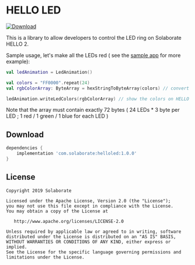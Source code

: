 HELLO LED
============
[ ![Download](https://api.bintray.com/packages/solaborate/maven/com.solaborate.helloled/images/download.svg) ](https://bintray.com/solaborate/maven/com.solaborate.helloled/_latestVersion)

This is a library to allow developers to control the LED ring on Solaborate HELLO 2.

Sample usage, let's make all the LEDs red ( see the [sample app][sample_link] for more example):

```kotlin
val ledAnimation = LedAnimation()

val colors = "FF0000".repeat(24)
val rgbColorArray: ByteArray = hexStringToByteArray(colors) // convert color string to byte array. See sample app.

ledAnimation.writeLedColors(rgbColorArray) // show the colors on HELLO LED ring
```

Note that the array must contain exactly 72 bytes ( 24 LEDs * 3 byte per LED ; 1 red / 1 green / 1 blue for each LED )


Download
--------

```groovy
dependencies {
    implementation 'com.solaborate:helloled:1.0.0'
}
```

License
-------

    Copyright 2019 Solaborate

    Licensed under the Apache License, Version 2.0 (the "License");
    you may not use this file except in compliance with the License.
    You may obtain a copy of the License at

       http://www.apache.org/licenses/LICENSE-2.0

    Unless required by applicable law or agreed to in writing, software
    distributed under the License is distributed on an "AS IS" BASIS,
    WITHOUT WARRANTIES OR CONDITIONS OF ANY KIND, either express or implied.
    See the License for the specific language governing permissions and
    limitations under the License.

 [sample_link]: https://github.com/solaborate/HelloLED/tree/master/sample
